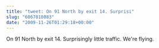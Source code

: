 ```yaml
---
title: "tweet: On 91 North by exit 14. Surprisi"
slug: "6067810883"
date: "2009-11-26T01:29:18+00:00"
---
```

On 91 North by exit 14. Surprisingly little traffic. We're flying.